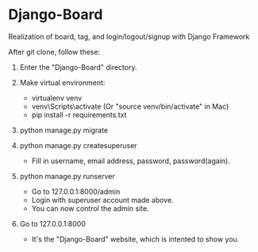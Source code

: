 # Django-Board
Realization of board, tag, and login/logout/signup with Django Framework


After git clone, follow these:

1) Enter the "Django-Board" directory.

2) Make virtual environment:
   - virtualenv venv
   - venv\Scripts\activate (Or "source venv/bin/activate" in Mac)
   - pip install -r requirements.txt

3) python manage.py migrate

4) python manage.py createsuperuser
   - Fill in username, email address, password, password(again).

5) python manage.py runserver
   - Go to 127.0.0.1:8000/admin
   - Login with superuser account made above.
   - You can now control the admin site.

6) Go to 127.0.0.1:8000
   - It's the "Django-Board" website, which is intented to show you.
